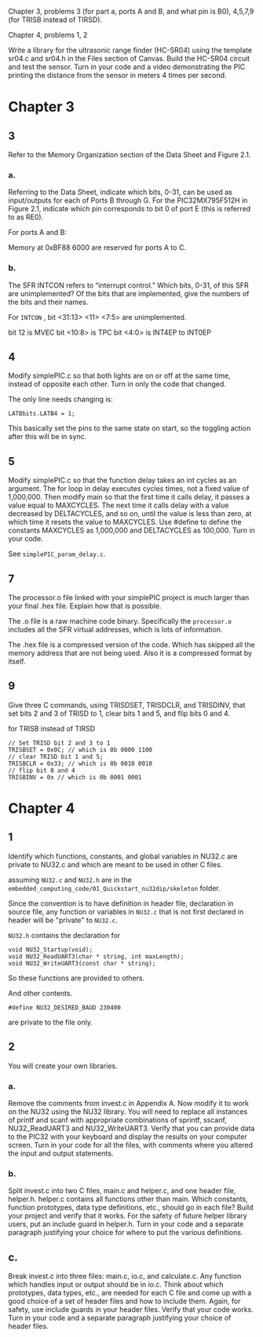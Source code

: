  
Chapter 3, problems 3 (for part a, ports A and B, and what pin is B0), 4,5,7,9 (for TRISB instead of TIRSD).

Chapter 4, problems 1, 2

Write a library for the ultrasonic range finder (HC-SR04) using the template sr04.c and sr04.h in the Files section of Canvas. Build the HC-SR04 circuit and test the sensor. Turn in your code and a video demonstrating the PIC printing the distance from the sensor in meters 4 times per second.

# Chapter 3

## 3 

Refer to the Memory Organization section of the Data Sheet and Figure 2.1.

### a. 
Referring to the Data Sheet, indicate which bits, 0-31, can be used as input/outputs for
each of Ports B through G. For the PIC32MX795F512H in Figure 2.1, indicate which
pin corresponds to bit 0 of port E (this is referred to as RE0).

For ports A and B:

Memory at 0xBF88 6000 are reserved for ports A to C.

### b.
The SFR INTCON refers to “interrupt control.” Which bits, 0-31, of this SFR are
unimplemented? Of the bits that are implemented, give the numbers of the bits and
their names.

For `INTCON` , bit <31:13> <11> <7:5> are unimplemented.

bit 12 is MVEC 
bit <10:8> is TPC
bit <4:0> is INT4EP to INT0EP

## 4 

Modify simplePIC.c so that both lights are on or off at the same time, instead of opposite
each other. Turn in only the code that changed.

The only line needs changing is:
```
LATBbits.LATB4 = 1;
```

This basically set the pins to the same state on start, so the toggling action after this will be in sync.

## 5

Modify simplePIC.c so that the function delay takes an int cycles as an argument. The for loop in delay executes cycles times, not a fixed value of 1,000,000. Then modify main so that the first time it calls delay, it passes a value equal to MAXCYCLES. The next time it calls delay with a value decreased by DELTACYCLES, and so on, until the value is less than zero, at which time it resets the value to MAXCYCLES. Use #define to define the constants MAXCYCLES as 1,000,000 and DELTACYCLES as 100,000. Turn in your code.

See `simplePIC_param_delay.c`.

## 7 
The processor.o file linked with your simplePIC project is much larger than your final
.hex file. Explain how that is possible.

The .o file is a raw machine code binary. Specifically the `processor.o` includes all the SFR virtual addresses, which is lots of information. 

The .hex file is a compressed version of the code. Which has skipped all the memory address that are not being used. Also it is a compressed format by itself.

## 9

Give three C commands, using TRISDSET, TRISDCLR, and TRISDINV, that set bits 2
and 3 of TRISD to 1, clear bits 1 and 5, and flip bits 0 and 4.

for TRISB instead of TIRSD

```
// Set TRISD bit 2 and 3 to 1
TRISBSET = 0x0C; // which is 0b 0000 1100
// clear TRISD bit 1 and 5;
TRISBCLR = 0x33; // which is 0b 0010 0010
// flip bit 0 and 4
TRISBINV = 0x // which is 0b 0001 0001

```

# Chapter 4

## 1 

Identify which functions, constants, and global variables in NU32.c are private to NU32.c and which are meant to be used in other C files.

assuming `NU32.c` and `NU32.h` are in the `embedded_computing_code/01_Quickstart_nu32dip/skeleton` folder. 

Since the convention is to have definition in header file, declaration in source file, any function or variables in `NU32.c` that is not first declared in header will be "private" to `NU32.c`. 

`NU32.h` contains the declaration for
```
void NU32_Startup(void);
void NU32_ReadUART3(char * string, int maxLength);
void NU32_WriteUART3(const char * string);
```

So these functions are provided to others. 

And other contents. 

```
#define NU32_DESIRED_BAUD 230400
```

are private to the file only.


## 2 


You will create your own libraries.

### a. 
Remove the comments from invest.c in Appendix A. Now modify it to work on the
NU32 using the NU32 library. You will need to replace all instances of printf and
scanf with appropriate combinations of sprintf, sscanf, NU32_ReadUART3 and
NU32_WriteUART3. Verify that you can provide data to the PIC32 with your keyboard
and display the results on your computer screen. Turn in your code for all the files,
with comments where you altered the input and output statements.




### b.
Split invest.c into two C files, main.c and helper.c, and one header file, helper.h.
helper.c contains all functions other than main. Which constants, function prototypes,
data type definitions, etc., should go in each file? Build your project and verify that it
works. For the safety of future helper library users, put an include guard in helper.h.
Turn in your code and a separate paragraph justifying your choice for where to put the
various definitions.
## c.
Break invest.c into three files: main.c, io.c, and calculate.c. Any function which
handles input or output should be in io.c. Think about which prototypes, data types,
etc., are needed for each C file and come up with a good choice of a set of header files
and how to include them. Again, for safety, use include guards in your header files.
Verify that your code works. Turn in your code and a separate paragraph justifying
your choice of header files.